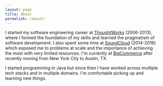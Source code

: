 ```yaml
---
layout: page
title: About
permalink: /about/
---
```


I started my software engineering career at [ThoughtWorks](https://www.thoughtworks.com) (2006-2013), where I formed the foundation of my skills and learned the pragmatism of software development. I also spent some time at [SoundCloud](https://www.soundcloud.com) (2014-2016) which exposed me to problems at scale and the importance of achieving the most with very limited resources. I'm currently at [BigCommerce](https://www.bigcommerce.com/) after recently moving from New York City to Austin, TX.

I started programming in Java but since then I have worked across multiple tech stacks and in multiple domains. I'm comfortable picking up and learning new things.
